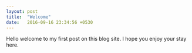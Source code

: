 ```yaml
---
layout: post
title:  "Welcome"
date:   2016-09-16 23:34:56 +0530
---
```


Hello welcome to my first post on this blog site. I hope you enjoy your stay here.